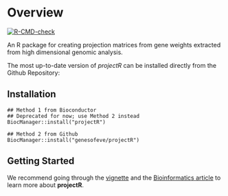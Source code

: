 # Overview

[![R-CMD-check](https://github.com/genesofeve/projectR/actions/workflows/R-CMD-check.yml/badge.svg)](https://github.com/genesofeve/projectR/actions/workflows/R-CMD-check.yml)

An R package for creating projection matrices from gene weights extracted from
high dimensional genomic analysis.

The most up-to-date version of *projectR* can be installed directly from the
Github Repository:

## Installation
```
## Method 1 from Bioconductor
## Deprecated for now; use Method 2 instead
BiocManager::install("projectR")

## Method 2 from Github
BiocManager::install("genesofeve/projectR")
```
## Getting Started
We recommend going through the [vignette](https://www.bioconductor.org/packages/release/bioc/vignettes/projectR/inst/doc/projectR.pdf) and the [Bioinformatics article](https://academic.oup.com/bioinformatics/article/36/11/3592/5804979) to learn more about **projectR**.
